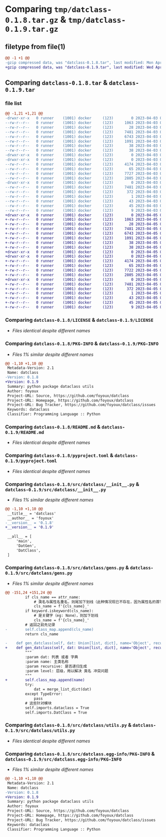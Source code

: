 # Comparing `tmp/datclass-0.1.8.tar.gz` & `tmp/datclass-0.1.9.tar.gz`

## filetype from file(1)

```diff
@@ -1 +1 @@
-gzip compressed data, was "datclass-0.1.8.tar", last modified: Mon Apr  3 06:46:17 2023, max compression
+gzip compressed data, was "datclass-0.1.9.tar", last modified: Wed Apr  5 06:03:35 2023, max compression
```

## Comparing `datclass-0.1.8.tar` & `datclass-0.1.9.tar`

### file list

```diff
@@ -1,21 +1,21 @@
-drwxr-xr-x   0 runner    (1001) docker     (123)        0 2023-04-03 06:46:17.372141 datclass-0.1.8/
--rw-r--r--   0 runner    (1001) docker     (123)     1063 2023-04-03 06:46:12.000000 datclass-0.1.8/LICENSE
--rw-r--r--   0 runner    (1001) docker     (123)       28 2023-04-03 06:46:12.000000 datclass-0.1.8/MANIFEST.in
--rw-r--r--   0 runner    (1001) docker     (123)     7481 2023-04-03 06:46:17.372141 datclass-0.1.8/PKG-INFO
--rw-r--r--   0 runner    (1001) docker     (123)     6743 2023-04-03 06:46:12.000000 datclass-0.1.8/README.md
--rw-r--r--   0 runner    (1001) docker     (123)     1091 2023-04-03 06:46:12.000000 datclass-0.1.8/pyproject.toml
--rw-r--r--   0 runner    (1001) docker     (123)       38 2023-04-03 06:46:12.000000 datclass-0.1.8/requirements.txt
--rw-r--r--   0 runner    (1001) docker     (123)       38 2023-04-03 06:46:17.372141 datclass-0.1.8/setup.cfg
-drwxr-xr-x   0 runner    (1001) docker     (123)        0 2023-04-03 06:46:17.372141 datclass-0.1.8/src/
-drwxr-xr-x   0 runner    (1001) docker     (123)        0 2023-04-03 06:46:17.372141 datclass-0.1.8/src/datclass/
--rw-r--r--   0 runner    (1001) docker     (123)     4174 2023-04-03 06:46:16.000000 datclass-0.1.8/src/datclass/__init__.py
--rw-r--r--   0 runner    (1001) docker     (123)       65 2023-04-03 06:46:12.000000 datclass-0.1.8/src/datclass/__main__.py
--rw-r--r--   0 runner    (1001) docker     (123)     7727 2023-04-03 06:46:12.000000 datclass-0.1.8/src/datclass/gens.py
--rw-r--r--   0 runner    (1001) docker     (123)     2805 2023-04-03 06:46:12.000000 datclass-0.1.8/src/datclass/utils.py
-drwxr-xr-x   0 runner    (1001) docker     (123)        0 2023-04-03 06:46:17.372141 datclass-0.1.8/src/datclass.egg-info/
--rw-r--r--   0 runner    (1001) docker     (123)     7481 2023-04-03 06:46:17.000000 datclass-0.1.8/src/datclass.egg-info/PKG-INFO
--rw-r--r--   0 runner    (1001) docker     (123)      372 2023-04-03 06:46:17.000000 datclass-0.1.8/src/datclass.egg-info/SOURCES.txt
--rw-r--r--   0 runner    (1001) docker     (123)        1 2023-04-03 06:46:17.000000 datclass-0.1.8/src/datclass.egg-info/dependency_links.txt
--rw-r--r--   0 runner    (1001) docker     (123)       43 2023-04-03 06:46:17.000000 datclass-0.1.8/src/datclass.egg-info/entry_points.txt
--rw-r--r--   0 runner    (1001) docker     (123)       45 2023-04-03 06:46:17.000000 datclass-0.1.8/src/datclass.egg-info/requires.txt
--rw-r--r--   0 runner    (1001) docker     (123)        9 2023-04-03 06:46:17.000000 datclass-0.1.8/src/datclass.egg-info/top_level.txt
+drwxr-xr-x   0 runner    (1001) docker     (123)        0 2023-04-05 06:03:35.830290 datclass-0.1.9/
+-rw-r--r--   0 runner    (1001) docker     (123)     1063 2023-04-05 06:03:30.000000 datclass-0.1.9/LICENSE
+-rw-r--r--   0 runner    (1001) docker     (123)       28 2023-04-05 06:03:30.000000 datclass-0.1.9/MANIFEST.in
+-rw-r--r--   0 runner    (1001) docker     (123)     7481 2023-04-05 06:03:35.826290 datclass-0.1.9/PKG-INFO
+-rw-r--r--   0 runner    (1001) docker     (123)     6743 2023-04-05 06:03:30.000000 datclass-0.1.9/README.md
+-rw-r--r--   0 runner    (1001) docker     (123)     1091 2023-04-05 06:03:30.000000 datclass-0.1.9/pyproject.toml
+-rw-r--r--   0 runner    (1001) docker     (123)       38 2023-04-05 06:03:30.000000 datclass-0.1.9/requirements.txt
+-rw-r--r--   0 runner    (1001) docker     (123)       38 2023-04-05 06:03:35.830290 datclass-0.1.9/setup.cfg
+drwxr-xr-x   0 runner    (1001) docker     (123)        0 2023-04-05 06:03:35.826290 datclass-0.1.9/src/
+drwxr-xr-x   0 runner    (1001) docker     (123)        0 2023-04-05 06:03:35.826290 datclass-0.1.9/src/datclass/
+-rw-r--r--   0 runner    (1001) docker     (123)     4174 2023-04-05 06:03:35.000000 datclass-0.1.9/src/datclass/__init__.py
+-rw-r--r--   0 runner    (1001) docker     (123)       65 2023-04-05 06:03:30.000000 datclass-0.1.9/src/datclass/__main__.py
+-rw-r--r--   0 runner    (1001) docker     (123)     7722 2023-04-05 06:03:30.000000 datclass-0.1.9/src/datclass/gens.py
+-rw-r--r--   0 runner    (1001) docker     (123)     2805 2023-04-05 06:03:30.000000 datclass-0.1.9/src/datclass/utils.py
+drwxr-xr-x   0 runner    (1001) docker     (123)        0 2023-04-05 06:03:35.826290 datclass-0.1.9/src/datclass.egg-info/
+-rw-r--r--   0 runner    (1001) docker     (123)     7481 2023-04-05 06:03:35.000000 datclass-0.1.9/src/datclass.egg-info/PKG-INFO
+-rw-r--r--   0 runner    (1001) docker     (123)      372 2023-04-05 06:03:35.000000 datclass-0.1.9/src/datclass.egg-info/SOURCES.txt
+-rw-r--r--   0 runner    (1001) docker     (123)        1 2023-04-05 06:03:35.000000 datclass-0.1.9/src/datclass.egg-info/dependency_links.txt
+-rw-r--r--   0 runner    (1001) docker     (123)       43 2023-04-05 06:03:35.000000 datclass-0.1.9/src/datclass.egg-info/entry_points.txt
+-rw-r--r--   0 runner    (1001) docker     (123)       45 2023-04-05 06:03:35.000000 datclass-0.1.9/src/datclass.egg-info/requires.txt
+-rw-r--r--   0 runner    (1001) docker     (123)        9 2023-04-05 06:03:35.000000 datclass-0.1.9/src/datclass.egg-info/top_level.txt
```

### Comparing `datclass-0.1.8/LICENSE` & `datclass-0.1.9/LICENSE`

 * *Files identical despite different names*

### Comparing `datclass-0.1.8/PKG-INFO` & `datclass-0.1.9/PKG-INFO`

 * *Files 1% similar despite different names*

```diff
@@ -1,10 +1,10 @@
 Metadata-Version: 2.1
 Name: datclass
-Version: 0.1.8
+Version: 0.1.9
 Summary: python package dataclass utils
 Author: foyoux
 Project-URL: Source, https://github.com/foyoux/datclass
 Project-URL: Homepage, https://github.com/foyoux/datclass
 Project-URL: Bug Tracker, https://github.com/foyoux/datclass/issues
 Keywords: dataclass
 Classifier: Programming Language :: Python
```

### Comparing `datclass-0.1.8/README.md` & `datclass-0.1.9/README.md`

 * *Files identical despite different names*

### Comparing `datclass-0.1.8/pyproject.toml` & `datclass-0.1.9/pyproject.toml`

 * *Files identical despite different names*

### Comparing `datclass-0.1.8/src/datclass/__init__.py` & `datclass-0.1.9/src/datclass/__init__.py`

 * *Files 1% similar despite different names*

```diff
@@ -1,10 +1,10 @@
 __title__ = 'datclass'
 __author__ = 'foyoux'
-__version__ = '0.1.8'
+__version__ = '0.1.9'
 
 __all__ = [
     'main',
     'DatGen',
     'DatClass',
 ]
```

### Comparing `datclass-0.1.8/src/datclass/gens.py` & `datclass-0.1.9/src/datclass/gens.py`

 * *Files 1% similar despite different names*

```diff
@@ -151,24 +151,24 @@
         if cls_name == attr_name:
             # 类名与属性名重名，则尾加下划线（此种情况现已不存在，因为属性名的首字母会置为小写）
             cls_name = f'{cls_name}_'
         if keyword.iskeyword(cls_name):
             # 是关键字（eg: None），则加下划线
             cls_name = f'{cls_name}_'
         # 返回之前先记录
-        self.class_map.append(cls_name)
         return cls_name
 
-    def gen_datclass(self, dat: Union[list, dict], name='Object', recursive=False, level=0) -> Class:
+    def gen_datclass(self, dat: Union[list, dict], name='Object', recursive=True, level=0) -> Class:
         """
         :param dat: 列表 或者 字典
         :param name: 主类名称
         :param recursive: 是否递归生成
         :param level: 层级，用以解决 类名 冲突问题
         """
+        self.class_map.append(name)
         try:
             dat = merge_list_dict(dat)
         except TypeError:
             pass
         # 这些针对模块
         self.imports.dataclass = True
         self.imports.DatClass = True
```

### Comparing `datclass-0.1.8/src/datclass/utils.py` & `datclass-0.1.9/src/datclass/utils.py`

 * *Files identical despite different names*

### Comparing `datclass-0.1.8/src/datclass.egg-info/PKG-INFO` & `datclass-0.1.9/src/datclass.egg-info/PKG-INFO`

 * *Files 1% similar despite different names*

```diff
@@ -1,10 +1,10 @@
 Metadata-Version: 2.1
 Name: datclass
-Version: 0.1.8
+Version: 0.1.9
 Summary: python package dataclass utils
 Author: foyoux
 Project-URL: Source, https://github.com/foyoux/datclass
 Project-URL: Homepage, https://github.com/foyoux/datclass
 Project-URL: Bug Tracker, https://github.com/foyoux/datclass/issues
 Keywords: dataclass
 Classifier: Programming Language :: Python
```

